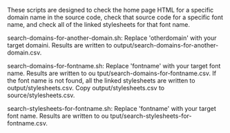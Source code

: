 These scripts are designed to check the home page HTML for a specific domain name in the source code, check that source code for a specific font name, and check all of the linked stylesheets for that font name.

search-domains-for-another-domain.sh: Replace 'otherdomain' with your target domaini. Results are written to output/search-domains-for-another-domain.csv.

search-domains-for-fontname.sh: Replace 'fontname' with your target font name. Results are written to ou
tput/search-domains-for-fontname.csv. If the font name is not found, all the linked stylesheets are written to output/stylesheets.csv. Copy output/stylesheets.csv to source/stylesheets.csv.

search-stylesheets-for-fontname.sh: Replace 'fontname' with your target font name. Results are written to ou
tput/search-stylesheets-for-fontname.csv.
